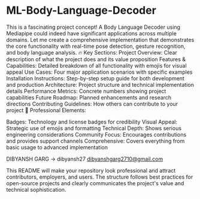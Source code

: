 # ML-Body-Language-Decoder
This is a fascinating project concept! A Body Language Decoder using Mediapipe could indeed have significant applications across multiple domains. Let me create a comprehensive implementation that demonstrates the core functionality with real-time pose detection, gesture recognition, and body language analysis.
🔥 Key Sections:
Project Overview: Clear description of what the project does and its value proposition
Features & Capabilities: Detailed breakdown of all functionality with emojis for visual appeal
Use Cases: Four major application scenarios with specific examples
Installation Instructions: Step-by-step setup guide for both development and production
Architecture: Project structure and technical implementation details
Performance Metrics: Concrete numbers showing project capabilities
Future Roadmap: Planned enhancements and research directions
Contributing Guidelines: How others can contribute to your project
🎯 Professional Elements:

Badges: Technology and license badges for credibility
Visual Appeal: Strategic use of emojis and formatting
Technical Depth: Shows serious engineering considerations
Community Focus: Encourages contributions and provides support channels
Comprehensive: Covers everything from basic usage to advanced implementation

DIBYANSH GARG → dibyansh27
dibyanshgarg2710@gmail.com 

This README will make your repository look professional and attract contributors, employers, and users. The structure follows best practices for open-source projects and clearly communicates the project's value and technical sophistication.
